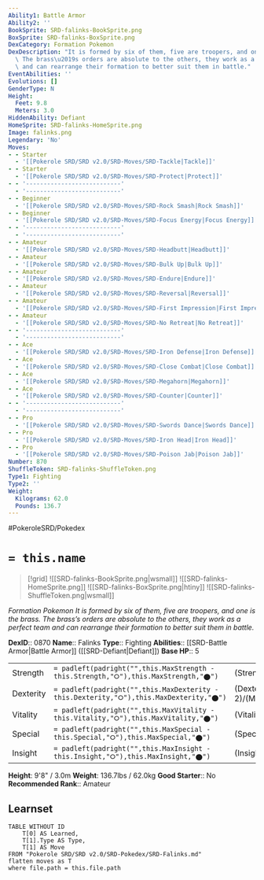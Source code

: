 ```yaml
---
Ability1: Battle Armor
Ability2: ''
BookSprite: SRD-falinks-BookSprite.png
BoxSprite: SRD-falinks-BoxSprite.png
DexCategory: Formation Pokemon
DexDescription: "It is formed by six of them, five are troopers, and one is the brass.\
  \ The brass\u2019s orders are absolute to the others, they work as a perfect team\
  \ and can rearrange their formation to better suit them in battle."
EventAbilities: ''
Evolutions: []
GenderType: N
Height:
  Feet: 9.8
  Meters: 3.0
HiddenAbility: Defiant
HomeSprite: SRD-falinks-HomeSprite.png
Image: falinks.png
Legendary: 'No'
Moves:
- - Starter
  - '[[Pokerole SRD/SRD v2.0/SRD-Moves/SRD-Tackle|Tackle]]'
- - Starter
  - '[[Pokerole SRD/SRD v2.0/SRD-Moves/SRD-Protect|Protect]]'
- - '---------------------------'
  - '---------------------------'
- - Beginner
  - '[[Pokerole SRD/SRD v2.0/SRD-Moves/SRD-Rock Smash|Rock Smash]]'
- - Beginner
  - '[[Pokerole SRD/SRD v2.0/SRD-Moves/SRD-Focus Energy|Focus Energy]]'
- - '---------------------------'
  - '---------------------------'
- - Amateur
  - '[[Pokerole SRD/SRD v2.0/SRD-Moves/SRD-Headbutt|Headbutt]]'
- - Amateur
  - '[[Pokerole SRD/SRD v2.0/SRD-Moves/SRD-Bulk Up|Bulk Up]]'
- - Amateur
  - '[[Pokerole SRD/SRD v2.0/SRD-Moves/SRD-Endure|Endure]]'
- - Amateur
  - '[[Pokerole SRD/SRD v2.0/SRD-Moves/SRD-Reversal|Reversal]]'
- - Amateur
  - '[[Pokerole SRD/SRD v2.0/SRD-Moves/SRD-First Impression|First Impression]]'
- - Amateur
  - '[[Pokerole SRD/SRD v2.0/SRD-Moves/SRD-No Retreat|No Retreat]]'
- - '---------------------------'
  - '---------------------------'
- - Ace
  - '[[Pokerole SRD/SRD v2.0/SRD-Moves/SRD-Iron Defense|Iron Defense]]'
- - Ace
  - '[[Pokerole SRD/SRD v2.0/SRD-Moves/SRD-Close Combat|Close Combat]]'
- - Ace
  - '[[Pokerole SRD/SRD v2.0/SRD-Moves/SRD-Megahorn|Megahorn]]'
- - Ace
  - '[[Pokerole SRD/SRD v2.0/SRD-Moves/SRD-Counter|Counter]]'
- - '---------------------------'
  - '---------------------------'
- - Pro
  - '[[Pokerole SRD/SRD v2.0/SRD-Moves/SRD-Swords Dance|Swords Dance]]'
- - Pro
  - '[[Pokerole SRD/SRD v2.0/SRD-Moves/SRD-Iron Head|Iron Head]]'
- - Pro
  - '[[Pokerole SRD/SRD v2.0/SRD-Moves/SRD-Poison Jab|Poison Jab]]'
Number: 870
ShuffleToken: SRD-falinks-ShuffleToken.png
Type1: Fighting
Type2: ''
Weight:
  Kilograms: 62.0
  Pounds: 136.7
---
```


#PokeroleSRD/Pokedex

# `= this.name`

> [!grid]
> ![[SRD-falinks-BookSprite.png|wsmall]]
> ![[SRD-falinks-HomeSprite.png]]
> ![[SRD-falinks-BoxSprite.png|htiny]]
> ![[SRD-falinks-ShuffleToken.png|wsmall]]


*Formation Pokemon*
*It is formed by six of them, five are troopers, and one is the brass. The brass’s orders are absolute to the others, they work as a perfect team and can rearrange their formation to better suit them in battle.*

**DexID**:: 0870
**Name**:: Falinks
**Type**:: Fighting
**Abilities**:: [[SRD-Battle Armor|Battle Armor]] ([[SRD-Defiant|Defiant]])
**Base HP**:: 5

|           |                                                                                        |                                          |
| --------- | -------------------------------------------------------------------------------------- | ---------------------------------------- |
| Strength  | `= padleft(padright("",this.MaxStrength - this.Strength,"⭘"),this.MaxStrength,"⬤")`    | (Strength::3)/(MaxStrength::6)   |
| Dexterity | `= padleft(padright("",this.MaxDexterity - this.Dexterity,"⭘"),this.MaxDexterity,"⬤")` | (Dexterity:: 2)/(MaxDexterity::5) |
| Vitality  | `= padleft(padright("",this.MaxVitality - this.Vitality,"⭘"),this.MaxVitality,"⬤")`    | (Vitality::3)/(MaxVitality::6)   |
| Special   | `= padleft(padright("",this.MaxSpecial - this.Special,"⭘"),this.MaxSpecial,"⬤")`       | (Special::2)/(MaxSpecial::5)     |
| Insight   | `= padleft(padright("",this.MaxInsight - this.Insight,"⭘"),this.MaxInsight,"⬤")`       | (Insight::2)/(MaxInsight::4)     |

**Height**: 9'8" / 3.0m
**Weight**: 136.7lbs / 62.0kg
**Good Starter**:: No
**Recommended Rank**:: Amateur

## Learnset

```dataview
TABLE WITHOUT ID
    T[0] AS Learned,
    T[1].Type AS Type,
    T[1] AS Move
FROM "Pokerole SRD/SRD v2.0/SRD-Pokedex/SRD-Falinks.md"
flatten moves as T
where file.path = this.file.path
```
